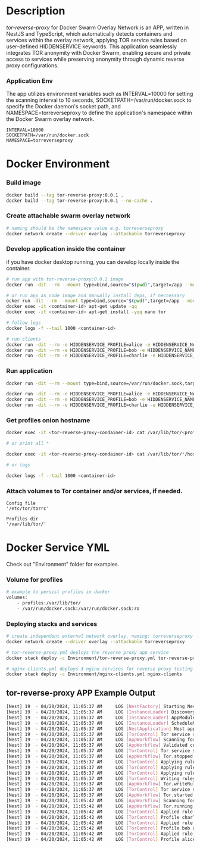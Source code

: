 # Description

_tor-reverse-proxy_ for Docker Swarm Overlay Network is an APP, written in NestJS and TypeScript, which automatically detects containers and services within the overlay network, applying TOR service rules based on user-defined HIDDENSERVICE keywords. This application seamlessly integrates TOR anonymity with Docker Swarm, enabling secure and private access to services while preserving anonymity through dynamic reverse proxy configurations.

### Application Env

The app utilizes environment variables such as INTERVAL=10000 for setting the scanning interval to 10 seconds, SOCKETPATH=/var/run/docker.sock to specify the Docker daemon's socket path, and NAMESPACE=torreverseproxy to define the application's namespace within the Docker Swarm overlay network.

```
INTERVAL=10000
SOCKETPATH=/var/run/docker.sock
NAMESPACE=torreverseproxy
```

# Docker Environment

### Build image

```bash
docker build --tag tor-reverse-proxy:0.0.1 .
docker build --tag tor-reverse-proxy:0.0.1 --no-cache .
```

### Create attachable swarm overlay network

```bash
# naming should be the namespace value e.g. torreverseproxy
docker network create --driver overlay --attachable torreverseproxy
```

### Develop application inside the container

if you have docker desktop running, you can develop locally inside the container.

```bash
# run app with tor-reverse-proxy:0.0.1 image
docker run -dit --rm --mount type=bind,source="$(pwd)",target=/app --mount type=bind,source=/var/run/docker.sock,target=/var/run/docker.sock --network torreverseproxy tor-reverse-proxy:0.0.1 npm run start:dev

# or run app as node image and manually install deps, if neccessary
ocker run -dit --rm --mount type=bind,source="$(pwd)",target=/app --mount type=bind,source=/var/run/docker.sock,target=/var/run/docker.sock --network torreverseproxy node bash -c "cd /app && npm run start:dev"
docker exec -it <container-id> apt-get update -qq
docker exec -it <container-id> apt-get install -yqq nano tor

# follow logs
docker logs -f --tail 1000 <container-id>

# run clients
docker run -dit --rm -e HIDDENSERVICE_PROFILE=alice -e HIDDENSERVICE_NAMESPACE=torreverseproxy --network torreverseproxy nginx
docker run -dit --rm -e HIDDENSERVICE_PROFILE=bob -e HIDDENSERVICE_NAMESPACE=torreverseproxy --network torreverseproxy nginx
docker run -dit --rm -e HIDDENSERVICE_PROFILE=charlie -e HIDDENSERVICE_NAMESPACE=torreverseproxy --network torreverseproxy nginx
```

### Run application

```bash
docker run -dit --rm --mount type=bind,source=/var/run/docker.sock,target=/var/run/docker.sock -e NAMESPACE=torreverseproxy --network torreverseproxy tor-reverse-proxy:0.0.1

docker run -dit --rm -e HIDDENSERVICE_PROFILE=alice -e HIDDENSERVICE_NAMESPACE=torreverseproxy --network torreverseproxy nginx
docker run -dit --rm -e HIDDENSERVICE_PROFILE=bob -e HIDDENSERVICE_NAMESPACE=torreverseproxy --network torreverseproxy nginx
docker run -dit --rm -e HIDDENSERVICE_PROFILE=charlie -e HIDDENSERVICE_NAMESPACE=torreverseproxy --network torreverseproxy nginx
```

### Get profiles onion hostname

```bash
docker exec -it <tor-reverse-proxy-condainer-id> cat /var/lib/tor/<profile>/hostname

# or print all *

docker exec -it <tor-reverse-proxy-condainer-id> cat /var/lib/tor/*/hostname

# or logs

docker logs -f --tail 1000 <container-id>
```

### Attach volumes to Tor container and/or services, if needed.

```
Config file
'/etc/tor/torrc'

Profiles dir
'/var/lib/tor/'
```

# Docker Service YML

Check out "Environment" folder for examples.

### Volume for profiles

```bash
# example to persist profiles in docker
volumes:
	- profiles:/var/lib/tor/
	- /var/run/docker.sock:/var/run/docker.sock:ro
```

### Deploying stacks and services

```bash
# create independent external network overlay, naming: torreverseproxy
docker network create --driver overlay --attachable torreverseproxy

# tor-reverse-proxy.yml deploys the reverse proxy app service
docker stack deploy -c Environment/tor-reverse-proxy.yml tor-reverse-proxy

# nginx-clients.yml deploys 3 nginx services for reverse proxy testing
docker stack deploy -c Environment/nginx-clients.yml nginx-clients
```

## tor-reverse-proxy APP Example Output

```bash
[Nest] 19  - 04/20/2024, 11:05:37 AM     LOG [NestFactory] Starting Nest application...
[Nest] 19  - 04/20/2024, 11:05:37 AM     LOG [InstanceLoader] DiscoveryModule dependencies initialized +39ms
[Nest] 19  - 04/20/2024, 11:05:37 AM     LOG [InstanceLoader] AppModule dependencies initialized +0ms
[Nest] 19  - 04/20/2024, 11:05:37 AM     LOG [InstanceLoader] ScheduleModule dependencies initialized +0ms
[Nest] 19  - 04/20/2024, 11:05:37 AM     LOG [NestApplication] Nest application successfully started +25ms
[Nest] 19  - 04/20/2024, 11:05:37 AM     LOG [TorControl] Tor service running: false
[Nest] 19  - 04/20/2024, 11:05:37 AM     LOG [AppWorkflow] Scanning for valid containers... --namespace torreverseproxy
[Nest] 19  - 04/20/2024, 11:05:37 AM     LOG [AppWorkflow] Validated container list updated. Entries: 3
[Nest] 19  - 04/20/2024, 11:05:37 AM     LOG [TorControl] Tor service stopped.
[Nest] 19  - 04/20/2024, 11:05:37 AM     LOG [AppWorkflow] Tor.stopped: true
[Nest] 19  - 04/20/2024, 11:05:37 AM     LOG [TorControl] Applying rule in behalf of ab0090b1d06e for charlie at 10.0.20.51:80
[Nest] 19  - 04/20/2024, 11:05:37 AM     LOG [TorControl] Applying rule in behalf of 128dee7c0248 for bob at 10.0.20.49:80
[Nest] 19  - 04/20/2024, 11:05:37 AM     LOG [TorControl] Applying rule in behalf of 6561a8b157a8 for alice at 10.0.20.47:80
[Nest] 19  - 04/20/2024, 11:05:37 AM     LOG [TorControl] Writing rules successful.
[Nest] 19  - 04/20/2024, 11:05:37 AM     LOG [AppWorkflow] Tor.writeRules: true
[Nest] 19  - 04/20/2024, 11:05:37 AM     LOG [TorControl] Tor service started.
[Nest] 19  - 04/20/2024, 11:05:37 AM     LOG [AppWorkflow] Tor.started: true
[Nest] 19  - 04/20/2024, 11:05:42 AM     LOG [AppWorkflow] Scanning for valid containers... --namespace torreverseproxy
[Nest] 19  - 04/20/2024, 11:05:42 AM     LOG [AppWorkflow] Tor.running: true, Tor.restart: false
[Nest] 19  - 04/20/2024, 11:05:42 AM     LOG [TorControl] Applied rule in behalf of ab0090b1d06e for charlie at 10.0.20.51:80
[Nest] 19  - 04/20/2024, 11:05:42 AM     LOG [TorControl] Profile charlie at is6qe4fxxxxxxxxxxxxxxxxxxxxxxerggxeqzyd.onion
[Nest] 19  - 04/20/2024, 11:05:42 AM     LOG [TorControl] Applied rule in behalf of 128dee7c0248 for bob at 10.0.20.49:80
[Nest] 19  - 04/20/2024, 11:05:42 AM     LOG [TorControl] Profile bob at oghrynqkwwddddddddddddddddddd6peyt3xfusq54biumqd.onion
[Nest] 19  - 04/20/2024, 11:05:42 AM     LOG [TorControl] Applied rule in behalf of 6561a8b157a8 for alice at 10.0.20.47:80
[Nest] 19  - 04/20/2024, 11:05:42 AM     LOG [TorControl] Profile alice at 5ev75jltggggggggggggggggggggglvmcbhr4xpr4cgzb4yd.onion
```
